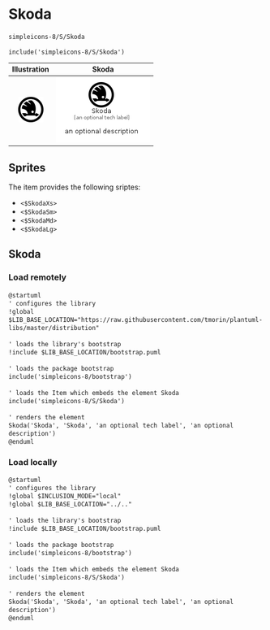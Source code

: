 # Skoda


```text
simpleicons-8/S/Skoda
```

```text
include('simpleicons-8/S/Skoda')
```



| Illustration | Skoda |
| :---: | :---: |
| ![illustration for Illustration](../../simpleicons-8/S/Skoda.png) | ![illustration for Skoda](../../simpleicons-8/S/Skoda.Local.png) |



## Sprites
The item provides the following sriptes:

- `<$SkodaXs>`
- `<$SkodaSm>`
- `<$SkodaMd>`
- `<$SkodaLg>`





## Skoda

### Load remotely
```plantuml
@startuml
' configures the library
!global $LIB_BASE_LOCATION="https://raw.githubusercontent.com/tmorin/plantuml-libs/master/distribution"

' loads the library's bootstrap
!include $LIB_BASE_LOCATION/bootstrap.puml

' loads the package bootstrap
include('simpleicons-8/bootstrap')

' loads the Item which embeds the element Skoda
include('simpleicons-8/S/Skoda')

' renders the element
Skoda('Skoda', 'Skoda', 'an optional tech label', 'an optional description')
@enduml
```

### Load locally
```plantuml
@startuml
' configures the library
!global $INCLUSION_MODE="local"
!global $LIB_BASE_LOCATION="../.."

' loads the library's bootstrap
!include $LIB_BASE_LOCATION/bootstrap.puml

' loads the package bootstrap
include('simpleicons-8/bootstrap')

' loads the Item which embeds the element Skoda
include('simpleicons-8/S/Skoda')

' renders the element
Skoda('Skoda', 'Skoda', 'an optional tech label', 'an optional description')
@enduml
```

